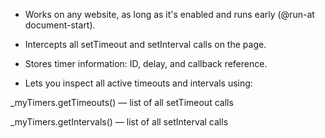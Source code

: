 - Works on any website, as long as it's enabled and runs early (@run-at document-start).
  
- Intercepts all setTimeout and setInterval calls on the page.

- Stores timer information: ID, delay, and callback reference.

- Lets you inspect all active timeouts and intervals using:

_myTimers.getTimeouts() — list of all setTimeout calls

_myTimers.getIntervals() — list of all setInterval calls
